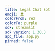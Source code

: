 ```yaml
---
title: Legal Chat Bot
emoji: 🏛
colorFrom: red
colorTo: purple
sdk: streamlit
sdk_version: 1.30.0
app_file: app.py
pinned: false
---
```

